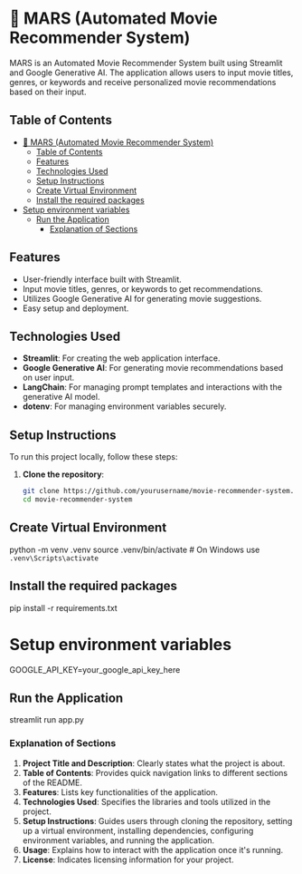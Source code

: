 # 🎦 MARS (Automated Movie Recommender System)

MARS is an Automated Movie Recommender System built using Streamlit and Google Generative AI. The application allows users to input movie titles, genres, or keywords and receive personalized movie recommendations based on their input.

## Table of Contents

- [🎦 MARS (Automated Movie Recommender System)](#-mars-automated-movie-recommender-system)
  - [Table of Contents](#table-of-contents)
  - [Features](#features)
  - [Technologies Used](#technologies-used)
  - [Setup Instructions](#setup-instructions)
  - [Create Virtual Environment](#create-virtual-environment)
  - [Install the required packages](#install-the-required-packages)
- [Setup environment variables](#setup-environment-variables)
  - [Run the Application](#run-the-application)
    - [Explanation of Sections](#explanation-of-sections)

## Features

- User-friendly interface built with Streamlit.
- Input movie titles, genres, or keywords to get recommendations.
- Utilizes Google Generative AI for generating movie suggestions.
- Easy setup and deployment.

## Technologies Used

- **Streamlit**: For creating the web application interface.
- **Google Generative AI**: For generating movie recommendations based on user input.
- **LangChain**: For managing prompt templates and interactions with the generative AI model.
- **dotenv**: For managing environment variables securely.

## Setup Instructions

To run this project locally, follow these steps:

1. **Clone the repository**:
   ```bash
   git clone https://github.com/yourusername/movie-recommender-system.git
   cd movie-recommender-system

## Create Virtual Environment
   python -m venv .venv
source .venv/bin/activate  # On Windows use `.venv\Scripts\activate`

## Install the required packages
pip install -r requirements.txt

# Setup environment variables
GOOGLE_API_KEY=your_google_api_key_here

## Run the Application
streamlit run app.py


### Explanation of Sections

1. **Project Title and Description**: Clearly states what the project is about.
2. **Table of Contents**: Provides quick navigation links to different sections of the README.
3. **Features**: Lists key functionalities of the application.
4. **Technologies Used**: Specifies the libraries and tools utilized in the project.
5. **Setup Instructions**: Guides users through cloning the repository, setting up a virtual environment, installing dependencies, configuring environment variables, and running the application.
6. **Usage**: Explains how to interact with the application once it's running.
7. **License**: Indicates licensing information for your project.


